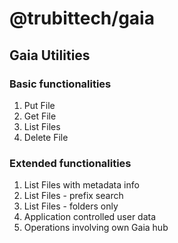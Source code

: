# @trubittech/gaia

## Gaia Utilities

### Basic functionalities

1. Put File
2. Get File
3. List Files
4. Delete File

### Extended functionalities

1. List Files with metadata info
2. List Files - prefix search
3. List Files - folders only
4. Application controlled user data
5. Operations involving own Gaia hub
